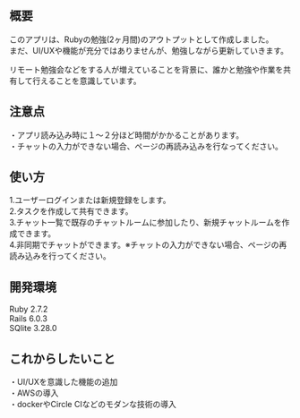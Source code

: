 ## 概要  
このアプリは、Rubyの勉強(2ヶ月間)のアウトプットとして作成しました。  
まだ、UI/UXや機能が充分ではありませんが、勉強しながら更新していきます。  

リモート勉強会などをする人が増えていることを背景に、誰かと勉強や作業を共有して行えることを意識しています。

## 注意点  
・アプリ読み込み時に１〜２分ほど時間がかかることがあります。  
・チャットの入力ができない場合、ページの再読み込みを行なってください。

## 使い方  
1.ユーザーログインまたは新規登録をします。  
2.タスクを作成して共有できます。  
3.チャット一覧で既存のチャットルームに参加したり、新規チャットルームを作成できます。  
4.非同期でチャットができます。※チャットの入力ができない場合、ページの再読み込みを行ってください。

## 開発環境  
Ruby 2.7.2  
Rails 6.0.3  
SQlite 3.28.0

## これからしたいこと  
・UI/UXを意識した機能の追加  
・AWSの導入  
・dockerやCircle CIなどのモダンな技術の導入  
